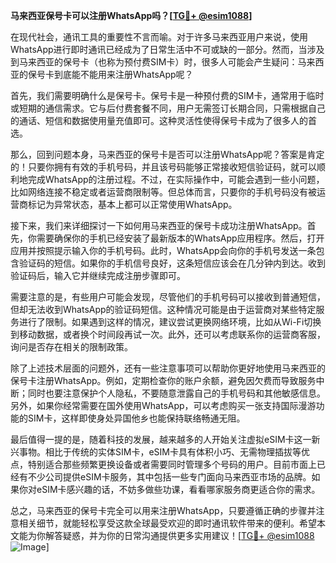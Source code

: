 **马来西亚保号卡可以注册WhatsApp吗？[[TG💪+ @esim1088](https://t.me/s/esim1088)]**

在现代社会，通讯工具的重要性不言而喻。对于许多马来西亚用户来说，使用WhatsApp进行即时通讯已经成为了日常生活中不可或缺的一部分。然而，当涉及到马来西亚的保号卡（也称为预付费SIM卡）时，很多人可能会产生疑问：马来西亚的保号卡到底能不能用来注册WhatsApp呢？

首先，我们需要明确什么是保号卡。保号卡是一种预付费的SIM卡，通常用于临时或短期的通信需求。它与后付费套餐不同，用户无需签订长期合同，只需根据自己的通话、短信和数据使用量充值即可。这种灵活性使得保号卡成为了很多人的首选。

那么，回到问题本身，马来西亚的保号卡是否可以注册WhatsApp呢？答案是肯定的！只要你拥有有效的手机号码，并且该号码能够正常接收短信验证码，就可以顺利地完成WhatsApp的注册过程。不过，在实际操作中，可能会遇到一些小问题，比如网络连接不稳定或者运营商限制等。但总体而言，只要你的手机号码没有被运营商标记为异常状态，基本上都可以正常使用WhatsApp。

接下来，我们来详细探讨一下如何用马来西亚的保号卡成功注册WhatsApp。首先，你需要确保你的手机已经安装了最新版本的WhatsApp应用程序。然后，打开应用并按照提示输入你的手机号码。此时，WhatsApp会向你的手机号发送一条包含验证码的短信。如果你的手机信号良好，这条短信应该会在几分钟内到达。收到验证码后，输入它并继续完成注册步骤即可。

需要注意的是，有些用户可能会发现，尽管他们的手机号码可以接收到普通短信，但却无法收到WhatsApp的验证码短信。这种情况可能是由于运营商对某些特定服务进行了限制。如果遇到这样的情况，建议尝试更换网络环境，比如从Wi-Fi切换到移动数据，或者换个时间段再试一次。此外，还可以考虑联系你的运营商客服，询问是否存在相关的限制政策。

除了上述技术层面的问题外，还有一些注意事项可以帮助你更好地使用马来西亚的保号卡注册WhatsApp。例如，定期检查你的账户余额，避免因欠费而导致服务中断；同时也要注意保护个人隐私，不要随意泄露自己的手机号码和其他敏感信息。另外，如果你经常需要在国外使用WhatsApp，可以考虑购买一张支持国际漫游功能的SIM卡，这样即使身处异国他乡也能保持联络畅通无阻。

最后值得一提的是，随着科技的发展，越来越多的人开始关注虚拟eSIM卡这一新兴事物。相比于传统的实体SIM卡，eSIM卡具有体积小巧、无需物理插拔等优点，特别适合那些频繁更换设备或者需要同时管理多个号码的用户。目前市面上已经有不少公司提供eSIM卡服务，其中包括一些专门面向马来西亚市场的品牌。如果你对eSIM卡感兴趣的话，不妨多做些功课，看看哪家服务商更适合你的需求。

总之，马来西亚的保号卡完全可以用来注册WhatsApp，只要遵循正确的步骤并注意相关细节，就能轻松享受这款全球最受欢迎的即时通讯软件带来的便利。希望本文能为你解答疑惑，并为你的日常沟通提供更多实用建议！[[TG💪+ @esim1088](https://t.me/s/esim1088) ![Image](https://i.postimg.cc/4NQfJmqS/Snipaste-2025-05-13-00-14-12.png)]